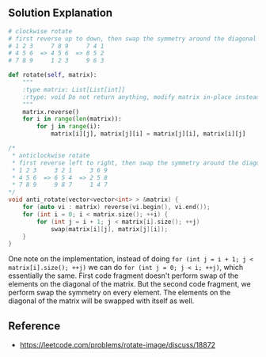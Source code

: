 ## Solution Explanation

```python
# clockwise rotate
# first reverse up to down, then swap the symmetry around the diagonal
# 1 2 3     7 8 9     7 4 1
# 4 5 6  => 4 5 6  => 8 5 2
# 7 8 9     1 2 3     9 6 3

def rotate(self, matrix):
    """
    :type matrix: List[List[int]]
    :rtype: void Do not return anything, modify matrix in-place instead.
    """
    matrix.reverse()
    for i in range(len(matrix)):
        for j in range(i):
            matrix[i][j], matrix[j][i] = matrix[j][i], matrix[i][j]
```

```cpp
/*
 * anticlockwise rotate
 * first reverse left to right, then swap the symmetry around the diagonal
 * 1 2 3     3 2 1     3 6 9
 * 4 5 6  => 6 5 4  => 2 5 8
 * 7 8 9     9 8 7     1 4 7
*/
void anti_rotate(vector<vector<int> > &matrix) {
    for (auto vi : matrix) reverse(vi.begin(), vi.end());
    for (int i = 0; i < matrix.size(); ++i) {
        for (int j = i + 1; j < matrix[i].size(); ++j)
            swap(matrix[i][j], matrix[j][i]);
    }
}
```

One note on the implementation, instead of doing `for (int j = i + 1; j < matrix[i].size(); ++j)`
we can do `for (int j = 0; j < i; ++j)`, which essentially the same.
First code fragment doesn't perform swap of the elements on the diagonal of the matrix.
But the second code fragment, we perform
swap the symmetry on every element. The elements on the diagonal of the matrix 
will be swapped with itself as well.


## Reference

- https://leetcode.com/problems/rotate-image/discuss/18872